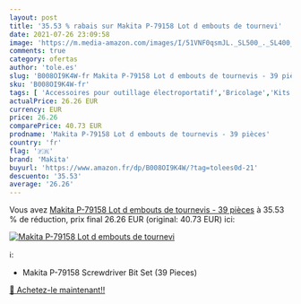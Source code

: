 ```yaml
---
layout: post
title: '35.53 % rabais sur Makita P-79158 Lot d embouts de tournevi'
date: 2021-07-26 23:09:58
image: 'https://m.media-amazon.com/images/I/51VNF0qsmJL._SL500_._SL400_.jpg'
comments: true
category: ofertas
author: 'tole.es'
slug: 'B008OI9K4W-fr Makita P-79158 Lot d embouts de tournevis - 39 pièces'
sku: 'B008OI9K4W-fr'
tags: [ 'Accessoires pour outillage électroportatif','Bricolage','Kits daccessoires pour outils électriques','Outillage à main et électroportatif','makita', ]
actualPrice: 26.26 EUR
currency: EUR
price: 26.26
comparePrice: 40.73 EUR
prodname: 'Makita P-79158 Lot d embouts de tournevis - 39 pièces'
country: 'fr'
flag: '🇫🇷'
brand: 'Makita'
buyurl: 'https://www.amazon.fr/dp/B008OI9K4W/?tag=tolees0d-21'
descuento: '35.53'
average: '26.26'
---
```


Vous avez [Makita P-79158 Lot d embouts de tournevis - 39 pièces](https://www.amazon.fr/dp/B008OI9K4W/?tag=tolees0d-21)  à  35.53 % de réduction, prix final  26.26 EUR (original: 40.73 EUR) ici:

[![Makita P-79158 Lot d embouts de tournevi](https://m.media-amazon.com/images/I/51VNF0qsmJL._SL500_._SL400_.jpg)](https://www.amazon.fr/dp/B008OI9K4W/?tag=tolees0d-21)

ℹ️:

- Makita P-79158 Screwdriver Bit Set (39 Pieces)

[🛒 Achetez-le maintenant!!](https://www.amazon.fr/dp/B008OI9K4W/?tag=tolees0d-21)
